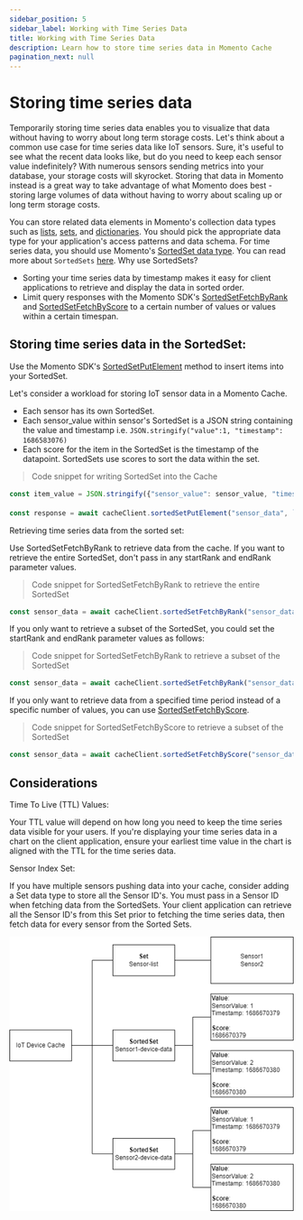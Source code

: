 ```yaml
---
sidebar_position: 5
sidebar_label: Working with Time Series Data
title: Working with Time Series Data
description: Learn how to store time series data in Momento Cache
pagination_next: null
---
```


# Storing time series data

Temporarily storing time series data enables you to visualize that data without having to worry about long term storage costs. Let's think about a common use case for time series data like IoT sensors. Sure, it's useful to see what the recent data looks like, but do you need to keep each sensor value indefinitely? With numerous sensors sending metrics into your database, your storage costs will skyrocket. Storing that data in Momento instead is a great way to take advantage of what Momento does best - storing large volumes of data without having to worry about scaling up or long term storage costs.

You can store related data elements in Momento's collection data types such as [lists](/develop/api-reference/collections/list), [sets](/develop/api-reference/collections/sets), and [dictionaries](/develop/api-reference/collections/dictionary). You should pick the appropriate data type for your application's access patterns and data schema. For time series data, you should use Momento's [SortedSet data type](/develop/api-reference/collections/sortedsets). You can read more about `SortedSets` [here](https://www.gomomento.com/blog/were-back-with-another-collection-data-type-sorted-sets). Why use SortedSets?

- Sorting your time series data by timestamp makes it easy for client applications to retrieve and display the data in sorted order.
- Limit query responses with the Momento SDK's [SortedSetFetchByRank](/develop/api-reference/collections/sortedsets#sortedsetfetchbyrank) and [SortedSetFetchByScore](/develop/api-reference/collections/sortedsets#sortedsetfetchbyscore) to a certain number of values or values within a certain timespan.

## Storing time series data in the SortedSet:
Use the Momento SDK's [SortedSetPutElement](/develop/api-reference/collections/sortedsets#sortedsetputelement) method to insert items into your SortedSet.

Let's consider a workload for storing IoT sensor data in a Momento Cache.

- Each sensor has its own SortedSet.
- Each sensor_value within sensor's SortedSet is a JSON string containing the value and timestamp
i.e. `JSON.stringify("value":1, "timestamp": 1686583076)`
- Each score for the item in the SortedSet is the timestamp of the datapoint. SortedSets use scores to sort the data within the set.

>Code snippet for writing SortedSet into the Cache

```javascript
const item_value = JSON.stringify({"sensor_value": sensor_value, "timestamp": timestamp})

const response = await cacheClient.sortedSetPutElement("sensor_data", `${sensor_id}-sensor-data`, item_value, timestamp)
```

Retrieving time series data from the sorted set:

Use SortedSetFetchByRank to retrieve data from the cache. If you want to retrieve the entire SortedSet, don't pass in any startRank and endRank parameter values.

>Code snippet for SortedSetFetchByRank to retrieve the entire SortedSet

```javascript
const sensor_data = await cacheClient.sortedSetFetchByRank("sensor_data", `${sensor_id}-sensor-data`)
```

If you only want to retrieve a subset of the SortedSet, you could set the startRank and endRank parameter values as follows:

>Code snippet for SortedSetFetchByRank to retrieve a subset of the SortedSet

```javascript
const sensor_data = await cacheClient.sortedSetFetchByRank("sensor_data", `${sensor_id}-sensor-data`, 0, 10)
```

If you only want to retrieve data from a specified time period instead of a specific number of values, you can use [SortedSetFetchByScore](/develop/api-reference/collections/sortedsets#sortedsetfetchbyscore). 

>Code snippet for SortedSetFetchByScore to retrieve a subset of the SortedSet

```javascript
const sensor_data = await cacheClient.sortedSetFetchByScore("sensor_data", `${sensor_id}-sensor-data`, 1686511076, 1686597476)
```

## Considerations

Time To Live (TTL) Values:

Your TTL value will depend on how long you need to keep the time series data visible for your users. If you're displaying your time series data in a chart on the client application, ensure your earliest time value in the chart is aligned with the TTL for the time series data.

Sensor Index Set:

If you have multiple sensors pushing data into your cache, consider adding a Set data type to store all the Sensor ID's. You must pass in a Sensor ID when fetching data from the SortedSets. Your client application can retrieve all the Sensor ID's from this Set prior to fetching the time series data, then fetch data for every sensor from the Sorted Sets.

![Set example](./images/time-series-example.png)
